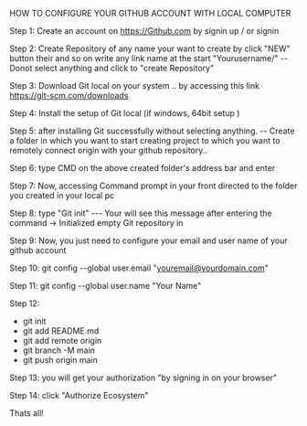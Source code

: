 HOW TO CONFIGURE YOUR GITHUB ACCOUNT WITH LOCAL COMPUTER 



Step 1: Create an account on https://Github.com by signin up / or signin

Step 2: Create Repository of any name your want to create by click "NEW" button their and so on write any link name at the start "Yourusername/<create link>"
 --  Donot select anything and click to "create Repository"


 Step 3: Download Git local on your system .. by accessing this link https://git-scm.com/downloads 

 Step 4: Install the setup of Git local (if windows, 64bit setup <downloaded from the above link>)

Step 5: after installing Git successfully without selecting anything. 
 -- Create a folder in which you want to start creating project to which you want to remotely connect origin with your github repository.. 

 Step 6: type CMD on the above created folder's address bar and enter 

 Step 7: Now, accessing Command prompt in your front directed to the folder you created in your local pc

 Step 8: type "Git init" --- Your will see this message after entering the command -> Initialized empty Git repository in <your folder directory>

 Step 9: Now, you just need to configure your email and user name of your github account

 Step 10: git config --global user.email "youremail@yourdomain.com"

 Step 11: git config --global user.name "Your Name" 

 Step 12: 
 
 - git init
 - git add README.md
 - git add remote origin <your repository link>
 - git branch -M main
 - git push origin main 


 Step 13: you will get your authorization "by signing in on your browser"

Step 14: click "Authorize Ecosystem"


Thats all!

